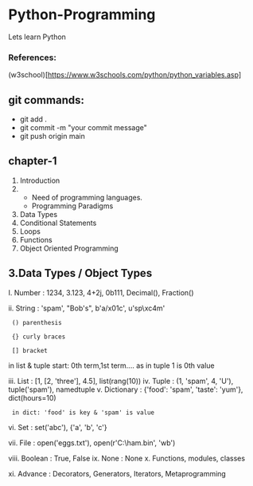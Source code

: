# Python-Programming
Lets learn Python

### References:
(w3school)[https://www.w3schools.com/python/python_variables.asp]

## git commands:
- git add .
- git commit -m "your commit message"
- git push origin main

## chapter-1
1. Introduction
2. - Need of programming languages.
   - Programming Paradigms
3. Data Types
4. Conditional Statements
5. Loops
6. Functions
7. Object Oriented Programming

## 3.Data Types / Object Types

I.  Number : 1234, 3.123, 4+2j, 0b111, Decimal(), Fraction()

ii. String : 'spam', "Bob's", b'a/x01c', u'sp\xc4m'


     () parenthesis
   
     {} curly braces
   
     [] bracket
   
   in list & tuple start: 0th term,1st term....
    as in tuple 1 is 0th value


iii. List : [1, [2, 'three'], 4.5], list(rang(10))
iv.  Tuple : (1, 'spam', 4, 'U'), tuple('spam'), namedtuple
v.   Dictionary : {'food': 'spam', 'taste': 'yum'}, dict(hours=10)


     in dict: 'food' is key & 'spam' is value


vi.  Set : set('abc'), {'a', 'b', 'c'}

vii. File : open('eggs.txt'), open(r'C:\ham.bin', 'wb')

viii. Boolean : True, False
ix.  None : None
x.  Functions, modules, classes

xi. Advance : Decorators, Generators, Iterators, Metaprogramming
  
